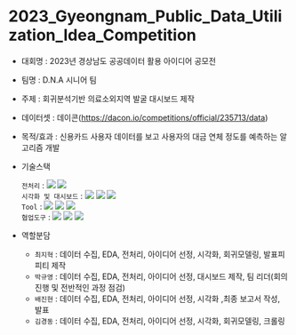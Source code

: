 # 2023_Gyeongnam_Public_Data_Utilization_Idea_Competition
- 대회명 : 2023년 경상남도 공공데이터 활용 아이디어 공모전
- 팀명 : D.N.A 시니어 팀
- 주제 : 회귀분석기반 의료소외지역 발굴 대시보드 제작


- 데이터셋 : 데이콘(https://dacon.io/competitions/official/235713/data)
- 목적/효과 : 신용카드 사용자 데이터를 보고 사용자의 대금 연체 정도를 예측하는 알고리즘 개발
- 기술스택<div align=left> 
	`전처리` : 
	<img src="https://img.shields.io/badge/Pandas-150458?style=for-the-badge&logo=Pandas&logoColor=white">
	<img src="https://img.shields.io/badge/Numpy-013243?style=for-the-badge&logo=Numpy&logoColor=white">
	    <br>
	`시각화 및 대시보드` : 
	<img src="https://img.shields.io/badge/matplotlib-006c66?style=for-the-badge&logo=Pandas&logoColor=white">
	<img src="https://img.shields.io/badge/Seaborn-0080ff?style=for-the-badge&logo=Seaborn&logoColor=white">
  <img src="https://img.shields.io/badge/tableau-fff44f?style=for-the-badge&logo=tableau&logoColor=white">
	    <br>
	`Tool` : 
	<img src="https://img.shields.io/badge/Python-F7931E?style=for-the-badge&logo=Python&logoColor=white">
	<img src="https://img.shields.io/badge/R-ffd400?style=for-the-badge&logo=R&logoColor=white">
	<img src="https://img.shields.io/badge/tableau-fff44f?style=for-the-badge&logo=tableau&logoColor=white">
	    <br>
	`협업도구` : 
	<img src="https://img.shields.io/badge/GoogleDrive-00C4CC?style=for-the-badge&logo=GoogleDrive&logoColor=white">
	<img src="https://img.shields.io/badge/Notion-000000?style=for-the-badge&logo=Notion&logoColor=white">
	<img src="https://img.shields.io/badge/GitHub-181717?style=for-the-badge&logo=GitHub&logoColor=white">
	    <br>
	</div>

- 역할분담 
	- `최지혁` : 데이터 수집, EDA, 전처리, 아이디어 선정, 시각화, 회귀모델링, 발표피피티 제작
	- `박규영` : 데이터 수집, EDA, 전처리, 아이디어 선정, 대시보드 제작, 팀 리더(회의 진행 및 전반적인 과정 점검)
	- `배진현` : 데이터 수집, EDA, 전처리, 아이디어 선정, 시각화 ,최종 보고서 작성, 발표
  - `김경동` : 데이터 수집, EDA, 전처리, 아이디어 선정, 시각화, 회귀모델링, 크롤링

